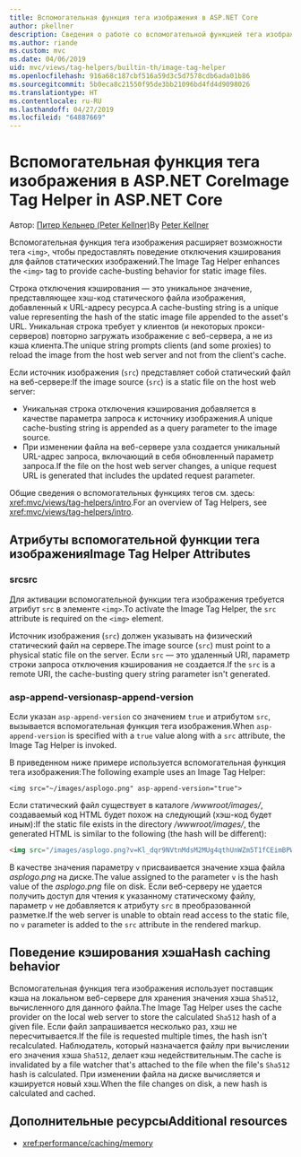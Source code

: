 ```yaml
---
title: Вспомогательная функция тега изображения в ASP.NET Core
author: pkellner
description: Сведения о работе со вспомогательной функцией тега изображения.
ms.author: riande
ms.custom: mvc
ms.date: 04/06/2019
uid: mvc/views/tag-helpers/builtin-th/image-tag-helper
ms.openlocfilehash: 916a68c187cbf516a59d3c5d7578cdb6ada01b86
ms.sourcegitcommit: 5b0eca8c21550f95de3bb21096bd4fd4d9098026
ms.translationtype: HT
ms.contentlocale: ru-RU
ms.lasthandoff: 04/27/2019
ms.locfileid: "64887669"
---
```

# <a name="image-tag-helper-in-aspnet-core"></a><span data-ttu-id="df169-103">Вспомогательная функция тега изображения в ASP.NET Core</span><span class="sxs-lookup"><span data-stu-id="df169-103">Image Tag Helper in ASP.NET Core</span></span>

<span data-ttu-id="df169-104">Автор: [Питер Кельнер (Peter Kellner)](http://peterkellner.net)</span><span class="sxs-lookup"><span data-stu-id="df169-104">By [Peter Kellner](http://peterkellner.net)</span></span>

<span data-ttu-id="df169-105">Вспомогательная функция тега изображения расширяет возможности тега `<img>`, чтобы предоставлять поведение отключения кэширования для файлов статических изображений.</span><span class="sxs-lookup"><span data-stu-id="df169-105">The Image Tag Helper enhances the `<img>` tag to provide cache-busting behavior for static image files.</span></span>

<span data-ttu-id="df169-106">Строка отключения кэширования — это уникальное значение, представляющее хэш-код статического файла изображения, добавленный к URL-адресу ресурса.</span><span class="sxs-lookup"><span data-stu-id="df169-106">A cache-busting string is a unique value representing the hash of the static image file appended to the asset's URL.</span></span> <span data-ttu-id="df169-107">Уникальная строка требует у клиентов (и некоторых прокси-серверов) повторно загружать изображение с веб-сервера, а не из кэша клиента.</span><span class="sxs-lookup"><span data-stu-id="df169-107">The unique string prompts clients (and some proxies) to reload the image from the host web server and not from the client's cache.</span></span>

<span data-ttu-id="df169-108">Если источник изображения (`src`) представляет собой статический файл на веб-сервере:</span><span class="sxs-lookup"><span data-stu-id="df169-108">If the image source (`src`) is a static file on the host web server:</span></span>

* <span data-ttu-id="df169-109">Уникальная строка отключения кэширования добавляется в качестве параметра запроса к источнику изображения.</span><span class="sxs-lookup"><span data-stu-id="df169-109">A unique cache-busting string is appended as a query parameter to the image source.</span></span>
* <span data-ttu-id="df169-110">При изменении файла на веб-сервере узла создается уникальный URL-адрес запроса, включающий в себя обновленный параметр запроса.</span><span class="sxs-lookup"><span data-stu-id="df169-110">If the file on the host web server changes, a unique request URL is generated that includes the updated request parameter.</span></span>

<span data-ttu-id="df169-111">Общие сведения о вспомогательных функциях тегов см. здесь: <xref:mvc/views/tag-helpers/intro>.</span><span class="sxs-lookup"><span data-stu-id="df169-111">For an overview of Tag Helpers, see <xref:mvc/views/tag-helpers/intro>.</span></span>

## <a name="image-tag-helper-attributes"></a><span data-ttu-id="df169-112">Атрибуты вспомогательной функции тега изображения</span><span class="sxs-lookup"><span data-stu-id="df169-112">Image Tag Helper Attributes</span></span>

### <a name="src"></a><span data-ttu-id="df169-113">src</span><span class="sxs-lookup"><span data-stu-id="df169-113">src</span></span>

<span data-ttu-id="df169-114">Для активации вспомогательной функции тега изображения требуется атрибут `src` в элементе `<img>`.</span><span class="sxs-lookup"><span data-stu-id="df169-114">To activate the Image Tag Helper, the `src` attribute is required on the `<img>` element.</span></span>

<span data-ttu-id="df169-115">Источник изображения (`src`) должен указывать на физический статический файл на сервере.</span><span class="sxs-lookup"><span data-stu-id="df169-115">The image source (`src`) must point to a physical static file on the server.</span></span> <span data-ttu-id="df169-116">Если `src` — это удаленный URI, параметр строки запроса отключения кэширования не создается.</span><span class="sxs-lookup"><span data-stu-id="df169-116">If the `src` is a remote URI, the cache-busting query string parameter isn't generated.</span></span>

### <a name="asp-append-version"></a><span data-ttu-id="df169-117">asp-append-version</span><span class="sxs-lookup"><span data-stu-id="df169-117">asp-append-version</span></span>

<span data-ttu-id="df169-118">Если указан `asp-append-version` со значением `true` и атрибутом `src`, вызывается вспомогательная функция тега изображения.</span><span class="sxs-lookup"><span data-stu-id="df169-118">When `asp-append-version` is specified with a `true` value along with a `src` attribute, the Image Tag Helper is invoked.</span></span>

<span data-ttu-id="df169-119">В приведенном ниже примере используется вспомогательная функция тега изображения:</span><span class="sxs-lookup"><span data-stu-id="df169-119">The following example uses an Image Tag Helper:</span></span>

```cshtml
<img src="~/images/asplogo.png" asp-append-version="true">
```

<span data-ttu-id="df169-120">Если статический файл существует в каталоге */wwwroot/images/*, создаваемый код HTML будет похож на следующий (хэш-код будет иным):</span><span class="sxs-lookup"><span data-stu-id="df169-120">If the static file exists in the directory */wwwroot/images/*, the generated HTML is similar to the following (the hash will be different):</span></span>

```html
<img src="/images/asplogo.png?v=Kl_dqr9NVtnMdsM2MUg4qthUnWZm5T1fCEimBPWDNgM">
```

<span data-ttu-id="df169-121">В качестве значения параметру `v` присваивается значение хэша файла *asplogo.png* на диске.</span><span class="sxs-lookup"><span data-stu-id="df169-121">The value assigned to the parameter `v` is the hash value of the *asplogo.png* file on disk.</span></span> <span data-ttu-id="df169-122">Если веб-серверу не удается получить доступ для чтения к указанному статическому файлу, параметр `v` не добавляется к атрибуту `src` в преобразованной разметке.</span><span class="sxs-lookup"><span data-stu-id="df169-122">If the web server is unable to obtain read access to the static file, no `v` parameter is added to the `src` attribute in the rendered markup.</span></span>

## <a name="hash-caching-behavior"></a><span data-ttu-id="df169-123">Поведение кэширования хэша</span><span class="sxs-lookup"><span data-stu-id="df169-123">Hash caching behavior</span></span>

<span data-ttu-id="df169-124">Вспомогательная функция тега изображения использует поставщик кэша на локальном веб-сервере для хранения значения хэша `Sha512`, вычисленного для данного файла.</span><span class="sxs-lookup"><span data-stu-id="df169-124">The Image Tag Helper uses the cache provider on the local web server to store the calculated `Sha512` hash of a given file.</span></span> <span data-ttu-id="df169-125">Если файл запрашивается несколько раз, хэш не пересчитывается.</span><span class="sxs-lookup"><span data-stu-id="df169-125">If the file is requested multiple times, the hash isn't recalculated.</span></span> <span data-ttu-id="df169-126">Наблюдатель, который назначается файлу при вычислении его значения хэша `Sha512`, делает кэш недействительным.</span><span class="sxs-lookup"><span data-stu-id="df169-126">The cache is invalidated by a file watcher that's attached to the file when the file's `Sha512` hash is calculated.</span></span> <span data-ttu-id="df169-127">При изменении файла на диске вычисляется и кэшируется новый хэш.</span><span class="sxs-lookup"><span data-stu-id="df169-127">When the file changes on disk, a new hash is calculated and cached.</span></span>

## <a name="additional-resources"></a><span data-ttu-id="df169-128">Дополнительные ресурсы</span><span class="sxs-lookup"><span data-stu-id="df169-128">Additional resources</span></span>

* <xref:performance/caching/memory>
